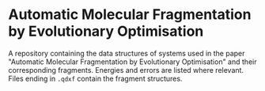 # Automatic Molecular Fragmentation by Evolutionary Optimisation
A repository containing the data structures of systems used in the paper "Automatic Molecular Fragmentation by Evolutionary Optimisation" and their corresponding fragments. Energies and errors are listed where relevant. Files ending in `.qdxf` contain the fragment structures.  
